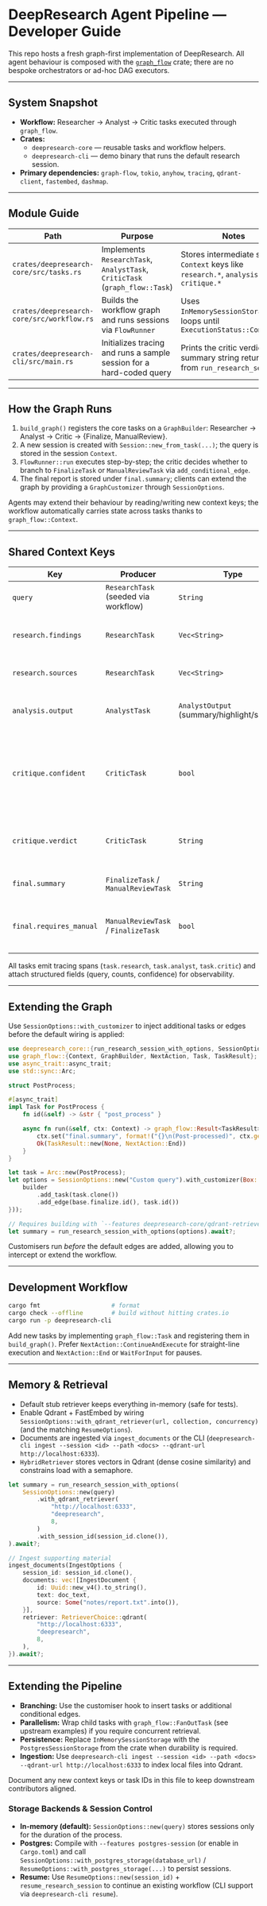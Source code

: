 # DeepResearch Agent Pipeline — Developer Guide

This repo hosts a fresh graph-first implementation of DeepResearch. All agent behaviour is composed with the [`graph_flow`](https://docs.rs/graph-flow/latest/graph_flow/) crate; there are no bespoke orchestrators or ad-hoc DAG executors.

---

## System Snapshot
- **Workflow:** Researcher → Analyst → Critic tasks executed through `graph_flow`.
- **Crates:**  
  - `deepresearch-core` — reusable tasks and workflow helpers.  
  - `deepresearch-cli` — demo binary that runs the default research session.
- **Primary dependencies:** `graph-flow`, `tokio`, `anyhow`, `tracing`, `qdrant-client`, `fastembed`, `dashmap`.

---

## Module Guide

| Path | Purpose | Notes |
|------|---------|-------|
| `crates/deepresearch-core/src/tasks.rs` | Implements `ResearchTask`, `AnalystTask`, `CriticTask` (`graph_flow::Task`) | Stores intermediate state in `Context` keys like `research.*`, `analysis.*`, `critique.*` |
| `crates/deepresearch-core/src/workflow.rs` | Builds the workflow graph and runs sessions via `FlowRunner` | Uses `InMemorySessionStorage` and loops until `ExecutionStatus::Completed` |
| `crates/deepresearch-cli/src/main.rs` | Initializes tracing and runs a sample session for a hard-coded query | Prints the critic verdict + summary string returned from `run_research_session` |

---

## How the Graph Runs
1. `build_graph()` registers the core tasks on a `GraphBuilder`: Researcher → Analyst → Critic → {Finalize, ManualReview}.  
2. A new session is created with `Session::new_from_task(...)`; the query is stored in the session `Context`.  
3. `FlowRunner::run` executes step-by-step; the critic decides whether to branch to `FinalizeTask` or `ManualReviewTask` via `add_conditional_edge`.  
4. The final report is stored under `final.summary`; clients can extend the graph by providing a `GraphCustomizer` through `SessionOptions`.

Agents may extend their behaviour by reading/writing new context keys; the workflow automatically carries state across tasks thanks to `graph_flow::Context`.

---

## Shared Context Keys

| Key | Producer | Type | Purpose |
|-----|----------|------|---------|
| `query` | `ResearchTask` (seeded via workflow) | `String` | User prompt driving the session. |
| `research.findings` | `ResearchTask` | `Vec<String>` | Bullet insights gathered during retrieval. |
| `research.sources` | `ResearchTask` | `Vec<String>` | Source URIs backing the findings. |
| `analysis.output` | `AnalystTask` | `AnalystOutput` (summary/highlight/sources) | Structured synthesis consumed by the critic. |
| `critique.confident` | `CriticTask` | `bool` | Indicates whether automated checks pass (set synchronously for conditional edge). |
| `critique.verdict` | `CriticTask` | `String` | Human-readable verdict surfaced to the end user. |
| `final.summary` | `FinalizeTask` / `ManualReviewTask` | `String` | Final message returned to the caller. |
| `final.requires_manual` | `ManualReviewTask` / `FinalizeTask` | `bool` | Flags sessions requiring manual oversight. |

All tasks emit tracing spans (`task.research`, `task.analyst`, `task.critic`) and attach structured fields (query, counts, confidence) for observability.

---

## Extending the Graph

Use `SessionOptions::with_customizer` to inject additional tasks or edges before the default wiring is applied:

```rust
use deepresearch_core::{run_research_session_with_options, SessionOptions, BaseGraphTasks};
use graph_flow::{Context, GraphBuilder, NextAction, Task, TaskResult};
use async_trait::async_trait;
use std::sync::Arc;

struct PostProcess;

#[async_trait]
impl Task for PostProcess {
    fn id(&self) -> &str { "post_process" }

    async fn run(&self, ctx: Context) -> graph_flow::Result<TaskResult> {
        ctx.set("final.summary", format!("{}\n(Post-processed)", ctx.get::<String>("final.summary").await.unwrap_or_default())).await;
        Ok(TaskResult::new(None, NextAction::End))
    }
}

let task = Arc::new(PostProcess);
let options = SessionOptions::new("Custom query").with_customizer(Box::new(move |builder: GraphBuilder, base: &BaseGraphTasks| {
    builder
        .add_task(task.clone())
        .add_edge(base.finalize.id(), task.id())
}));

// Requires building with `--features deepresearch-core/qdrant-retriever`
let summary = run_research_session_with_options(options).await?;
```

Customisers run *before* the default edges are added, allowing you to intercept or extend the workflow.

---

## Development Workflow

```bash
cargo fmt                    # format
cargo check --offline        # build without hitting crates.io
cargo run -p deepresearch-cli
```

Add new tasks by implementing `graph_flow::Task` and registering them in `build_graph()`. Prefer `NextAction::ContinueAndExecute` for straight-line execution and `NextAction::End` or `WaitForInput` for pauses.

---

## Memory & Retrieval
- Default stub retriever keeps everything in-memory (safe for tests).
- Enable Qdrant + FastEmbed by wiring `SessionOptions::with_qdrant_retriever(url, collection, concurrency)` (and the matching `ResumeOptions`).
- Documents are ingested via `ingest_documents` or the CLI (`deepresearch-cli ingest --session <id> --path <docs> --qdrant-url http://localhost:6333`).
- `HybridRetriever` stores vectors in Qdrant (dense cosine similarity) and constrains load with a semaphore.

```rust
let summary = run_research_session_with_options(
    SessionOptions::new(query)
        .with_qdrant_retriever(
            "http://localhost:6333",
            "deepresearch",
            8,
        )
        .with_session_id(session_id.clone()),
).await?;

// Ingest supporting material
ingest_documents(IngestOptions {
    session_id: session_id.clone(),
    documents: vec![IngestDocument {
        id: Uuid::new_v4().to_string(),
        text: doc_text,
        source: Some("notes/report.txt".into()),
    }],
    retriever: RetrieverChoice::qdrant(
        "http://localhost:6333",
        "deepresearch",
        8,
    ),
}).await?;
```

---

## Extending the Pipeline
- **Branching:** Use the customiser hook to insert tasks or additional conditional edges.  
- **Parallelism:** Wrap child tasks with `graph_flow::FanOutTask` (see upstream examples) if you require concurrent retrieval.  
- **Persistence:** Replace `InMemorySessionStorage` with the `PostgresSessionStorage` from the crate when durability is required.  
- **Ingestion:** Use `deepresearch-cli ingest --session <id> --path <docs> --qdrant-url http://localhost:6333` to index local files into Qdrant.

Document any new context keys or task IDs in this file to keep downstream contributors aligned.

### Storage Backends & Session Control
- **In-memory (default):** `SessionOptions::new(query)` stores sessions only for the duration of the process.  
- **Postgres:** Compile with `--features postgres-session` (or enable in `Cargo.toml`) and call `SessionOptions::with_postgres_storage(database_url)` / `ResumeOptions::with_postgres_storage(...)` to persist sessions.  
- **Resume:** Use `ResumeOptions::new(session_id)` + `resume_research_session` to continue an existing workflow (CLI support via `deepresearch-cli resume`).
